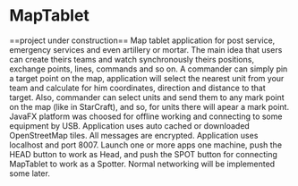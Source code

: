 # MapTablet
==project under construction==
Map tablet application for post service, emergency services and even artillery or mortar. The main idea that users can
create theirs teams and watch synchronously theirs positions, exchange points, lines, commands and so on. 
A commander can simply pin a target point on the map, application will select the nearest unit from your team and calculate for him coordinates, direction and distance to that target. Also, commander can select units and send them to any mark point on the map (like in StarCraft),
and so, for units there will apear a mark point. 
JavaFX platform was choosed for offline working and connecting to some equipment by USB. Application uses auto cached or downloaded OpenStreetMap tiles. All messages are encrypted.
Application uses localhost and port 8007. Launch one or more apps one machine, push the HEAD button to work as Head, and push the SPOT button for connecting MapTablet to work as a Spotter. Normal networking will be implemented some later.
